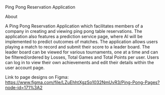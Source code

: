 Ping Pong Reservation Application

About

A Ping Pong Reservation Application which facilitates members of a company in creating and viewing ping pong table reservations. The application also features a prediction service page, where AI will be implemented to predict outcomes of matches. The application allows users playing a match to record and submit their score to a leader board. The leader board can be viewed for various tournaments, one at a time and can be filtered/ordered by Losses, Total Games and Total Points per user. Users can log in to view their own achievements and edit their details within the user account page.  
	
Link to page designs on Figma:
	https://www.figma.com/file/LZuEhhtXgzSo1032NmUvR3/Ping-Pong-Pages?node-id=171%3A2
